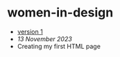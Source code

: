 # women-in-design
- [version 1](https://EthanH2002.github.io/women-in-design/index-one.html)
- *13 November 2023*
- Creating my first HTML page
